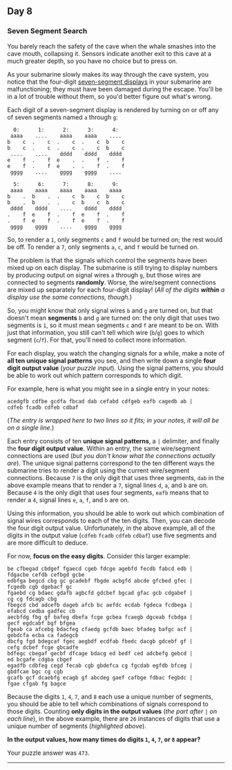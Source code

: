 ## Day 8

### Seven Segment Search

You barely reach the safety of the cave when the whale smashes into the cave mouth,
collapsing it. Sensors indicate another exit to this cave at a much greater depth, so
you have no choice but to press on.

As your submarine slowly makes its way through the cave system, you notice that the 
four-digit [seven-segment displays](https://en.wikipedia.org/wiki/Seven-segment_display) 
in your submarine are malfunctioning; they must have been damaged during the escape. 
You'll be in a lot of trouble without them, so you'd better figure out what's wrong.

Each digit of a seven-segment display is rendered by turning on or off any of seven 
segments named `a` through `g`:

```
  0:      1:      2:      3:      4:
 aaaa    ....    aaaa    aaaa    ....
b    c  .    c  .    c  .    c  b    c
b    c  .    c  .    c  .    c  b    c
 ....    ....    dddd    dddd    dddd
e    f  .    f  e    .  .    f  .    f
e    f  .    f  e    .  .    f  .    f
 gggg    ....    gggg    gggg    ....

  5:      6:      7:      8:      9:
 aaaa    aaaa    aaaa    aaaa    aaaa
b    .  b    .  .    c  b    c  b    c
b    .  b    .  .    c  b    c  b    c
 dddd    dddd    ....    dddd    dddd
.    f  e    f  .    f  e    f  .    f
.    f  e    f  .    f  e    f  .    f
 gggg    gggg    ....    gggg    gggg
```

So, to render a `1`, only segments `c` and `f` would be turned on; the rest would be 
off. To render a `7`, only segments `a`, `c`, and `f` would be turned on.

The problem is that the signals which control the segments have been mixed up on each 
display. The submarine is still trying to display numbers by producing output on signal 
wires `a` through `g`, but those wires are connected to segments **randomly**. Worse, 
the wire/segment connections are mixed up separately for each four-digit display! (_All 
of the digits **within** a display use the same connections, though._)

So, you might know that only signal wires `b` and `g` are turned on, but that doesn't mean 
**segments** `b` and `g` are turned on: the only digit that uses two segments is `1`, so 
it must mean segments `c` and `f` are meant to be on. With just that information, you 
still can't tell which wire (`b`/`g`) goes to which segment (`c`/`f`). For that, you'll 
need to collect more information.

For each display, you watch the changing signals for a while, make a note of **all ten 
unique signal patterns** you see, and then write down a single **four digit output value** 
(_your puzzle input_). Using the signal patterns, you should be able to work out which 
pattern corresponds to which digit.

For example, here is what you might see in a single entry in your notes:

```
acedgfb cdfbe gcdfa fbcad dab cefabd cdfgeb eafb cagedb ab |
cdfeb fcadb cdfeb cdbaf
```

(_The entry is wrapped here to two lines so it fits; in your notes, it will all be on a 
single line._)

Each entry consists of ten **unique signal patterns**, a `|` delimiter, and finally the 
**four digit output value**. Within an entry, the same wire/segment connections are used 
(_but you don't know what the connections actually are_). The unique signal patterns 
correspond to the ten different ways the submarine tries to render a digit using the 
current wire/segment connections. Because `7` is the only digit that uses three segments, 
`dab` in the above example means that to render a `7`, signal lines `d`, `a`, and `b` are 
on. Because `4` is the only digit that uses four segments, `eafb` means that to render a 
`4`, signal lines `e`, `a`, `f`, and `b` are on.

Using this information, you should be able to work out which combination of signal wires 
corresponds to each of the ten digits. Then, you can decode the four digit output value. 
Unfortunately, in the above example, all of the digits in the output value 
(`cdfeb` `fcadb` `cdfeb` `cdbaf`) use five segments and are more difficult to deduce.

For now, **focus on the easy digits**. Consider this larger example:

```
be cfbegad cbdgef fgaecd cgeb fdcge agebfd fecdb fabcd edb |
fdgacbe cefdb cefbgd gcbe
edbfga begcd cbg gc gcadebf fbgde acbgfd abcde gfcbed gfec |
fcgedb cgb dgebacf gc
fgaebd cg bdaec gdafb agbcfd gdcbef bgcad gfac gcb cdgabef |
cg cg fdcagb cbg
fbegcd cbd adcefb dageb afcb bc aefdc ecdab fgdeca fcdbega |
efabcd cedba gadfec cb
aecbfdg fbg gf bafeg dbefa fcge gcbea fcaegb dgceab fcbdga |
gecf egdcabf bgf bfgea
fgeab ca afcebg bdacfeg cfaedg gcfdb baec bfadeg bafgc acf |
gebdcfa ecba ca fadegcb
dbcfg fgd bdegcaf fgec aegbdf ecdfab fbedc dacgb gdcebf gf |
cefg dcbef fcge gbcadfe
bdfegc cbegaf gecbf dfcage bdacg ed bedf ced adcbefg gebcd |
ed bcgafe cdgba cbgef
egadfb cdbfeg cegd fecab cgb gbdefca cg fgcdab egfdb bfceg |
gbdfcae bgc cg cgb
gcafb gcf dcaebfg ecagb gf abcdeg gaef cafbge fdbac fegbdc |
fgae cfgab fg bagce
```

Because the digits `1`, `4`, `7`, and `8` each use a unique number of segments, you 
should be able to tell which combinations of signals correspond to those digits. 
Counting **only digits in the output values** (_the part after `|` on each line_), in 
the above example, there are `26` instances of digits that use a unique number of 
segments (_highlighted above_).

**In the output values, how many times do digits `1`, `4`, `7`, or `8` appear?**

Your puzzle answer was `473`.

---
